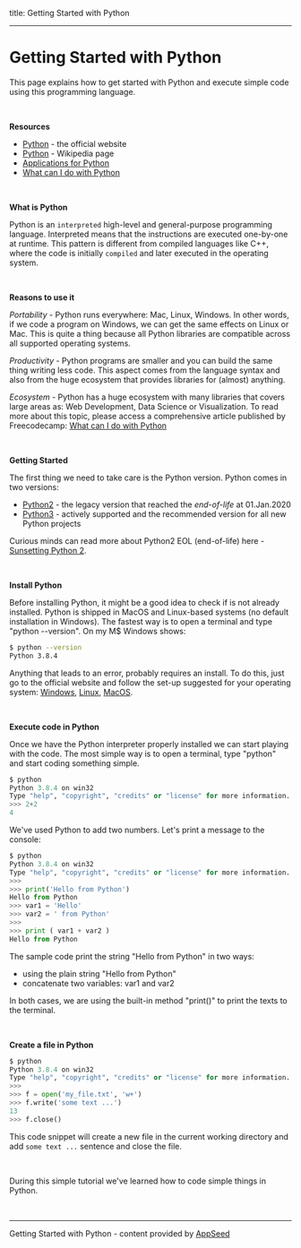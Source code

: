 title: Getting Started with Python

---

# Getting Started with Python

This page explains how to get started with Python and execute simple code using this programming language.

<br />

**Resources**

- [Python](https://www.python.org/) - the official website
- [Python](https://en.wikipedia.org/wiki/Python_(programming_language)) - Wikipedia page
- [Applications for Python](https://www.python.org/about/apps/) 
- [What can I do with Python](https://www.freecodecamp.org/news/what-can-you-do-with-python-the-3-main-applications-518db9a68a78/)

<br />

**What is Python**

Python is an `interpreted` high-level and general-purpose programming language. Interpreted means that the instructions are executed one-by-one at runtime. This pattern is different from compiled languages like C++, where the code is initially `compiled` and later executed in the operating system. 

<br />

**Reasons to use it**

*Portability* - Python runs everywhere: Mac, Linux, Windows. In other words, if we code a program on Windows, we can get the same effects on Linux or Mac. This is quite a thing because all Python libraries are compatible across all supported operating systems. 

*Productivity* - Python programs are smaller and you can build the same thing writing less code. This aspect comes from the language syntax and also from the huge ecosystem that provides libraries for (almost) anything. 

*Ecosystem* - Python has a huge ecosystem with many libraries that covers large areas as: Web Development, Data Science or Visualization. To read more about this topic, please access a comprehensive article published by Freecodecamp: [What can I do with Python](https://www.freecodecamp.org/news/what-can-you-do-with-python-the-3-main-applications-518db9a68a78/)

<br />

**Getting Started**

The first thing we need to take care is the Python version. Python comes in two versions: 

- [Python2](https://www.python.org/download/releases/2.7/) - the legacy version that reached the *end-of-life* at 01.Jan.2020
- [Python3](https://www.python.org/download/releases/3.0/) - actively supported and the recommended version for all new Python projects

Curious minds can read more about Python2 EOL (end-of-life) here - [Sunsetting Python 2](https://www.python.org/doc/sunset-python-2/).

<br />

**Install Python**

Before installing Python, it might be a good idea to check if is not already installed. Python is shipped in MacOS and Linux-based systems (no default installation in Windows). The fastest way is to open a terminal and type "python --version". On my M$ Windows shows:

```bash
$ python --version
Python 3.8.4
```

Anything that leads to an error, probably requires an install. To do this, just go to the official website and follow the set-up suggested for your operating system: [Windows](https://www.python.org/downloads/windows/), [Linux](https://www.python.org/downloads/source/), [MacOS](https://www.python.org/downloads/mac-osx/).

<br />

**Execute code in Python**

Once we have the Python interpreter properly installed we can start playing with the code. The most simple way is to open a terminal, type "python" and start coding something simple.

```python
$ python
Python 3.8.4 on win32
Type "help", "copyright", "credits" or "license" for more information.
>>> 2+2
4
```

We've used Python to add two numbers. Let's print a message to the console:

```python
$ python
Python 3.8.4 on win32
Type "help", "copyright", "credits" or "license" for more information.
>>>
>>> print('Hello from Python')
Hello from Python
>>> var1 = 'Hello'
>>> var2 = ' from Python'
>>>
>>> print ( var1 + var2 )
Hello from Python
```

The sample code print the string "Hello from Python" in two ways:

- using the plain string "Hello from Python"
- concatenate two variables: var1 and var2

In both cases, we are using the built-in method  "print()" to print the texts to the terminal.

<br />

**Create a file in Python**

```python
$ python
Python 3.8.4 on win32
Type "help", "copyright", "credits" or "license" for more information.
>>>
>>> f = open('my_file.txt', 'w+')
>>> f.write('some text ...')
13
>>> f.close()
```

This code snippet will create a new file in the current working directory and add `some text ...` sentence and close the file. 

<br />

During this simple tutorial we've learned how to code simple things in Python. 

<br />

--- 
Getting Started with Python - content provided by [AppSeed](https://appseed.us)
